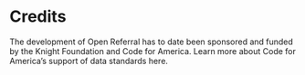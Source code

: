 Credits
=======

The development of Open Referral has to date been sponsored and funded by the Knight Foundation and Code for America. Learn more about Code for America’s support of data standards here.